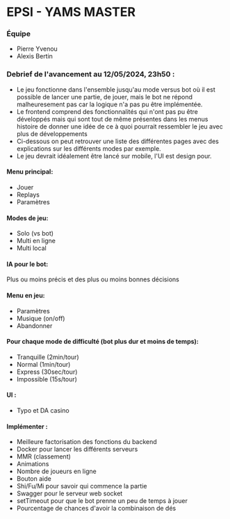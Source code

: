# EPSI - YAMS MASTER
### Équipe 
- Pierre Yvenou
- Alexis Bertin
### Debrief de l'avancement au 12/05/2024, 23h50 : 
- Le jeu fonctionne dans l'ensemble jusqu'au mode versus bot où il est possible de lancer une partie, de jouer, mais le bot ne répond malheuresement pas car la logique n'a pas pu être implémentée.
- Le frontend comprend des fonctionnalités qui n'ont pas pu être développés mais qui sont tout de même présentes dans les menus histoire de donner une idée de ce à quoi pourrait ressembler le jeu avec plus de développements
- Ci-dessous on peut retrouver une liste des différentes pages avec des explications sur les différents modes par exemple.
- Le jeu devrait idéalement être lancé sur mobile, l'UI est design pour.

#### Menu principal:
- Jouer
- Replays
- Paramètres

#### Modes de jeu:
- Solo (vs bot)
- Multi en ligne
- Multi local

#### IA pour le bot:
Plus ou moins précis et des plus ou moins bonnes décisions

#### Menu en jeu:
- Paramètres
- Musique (on/off)
- Abandonner

#### Pour chaque mode de difficulté (bot plus dur et moins de temps):
- Tranquille (2min/tour)
- Normal (1min/tour)
- Express (30sec/tour)
- Impossible (15s/tour)

#### UI :
- Typo et DA casino

#### Implémenter :
- Meilleure factorisation des fonctions du backend
- Docker pour lancer les différents serveurs
- MMR (classement)
- Animations
- Nombre de joueurs en ligne
- Bouton aide
- Shi/Fu/Mi pour savoir qui commence la partie
- Swagger pour le serveur web socket
- setTimeout pour que le bot prenne un peu de temps à jouer
- Pourcentage de chances d'avoir la combinaison de dés

